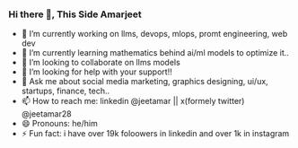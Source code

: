 ### Hi there 👋, This Side Amarjeet


- 🔭 I’m currently working on llms, devops, mlops, promt engineering, web dev
- 🌱 I’m currently learning mathematics behind ai/ml models to optimize it..
- 👯 I’m looking to collaborate on llms models
- 🤔 I’m looking for help with your support!!
- 💬 Ask me about social media marketing, graphics designing, ui/ux, startups, finance, tech..
- 📫 How to reach me: linkedin @jeetamar  || x(formely twitter) @jeetamar28
- 😄 Pronouns: he/him
- ⚡ Fun fact: i have over 19k foloowers in linkedin and over 1k in instagram
